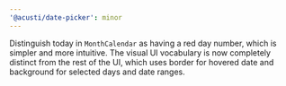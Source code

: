```yaml
---
'@acusti/date-picker': minor
---
```


Distinguish today in `MonthCalendar` as having a red day number, which is
simpler and more intuitive. The visual UI vocabulary is now completely
distinct from the rest of the UI, which uses border for hovered date and
background for selected days and date ranges.
